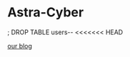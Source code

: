 # Astra-Cyber
; DROP TABLE users--
<<<<<<< HEAD


[our blog](https://elbee-cyber.github.io/Astra-Cyber)
